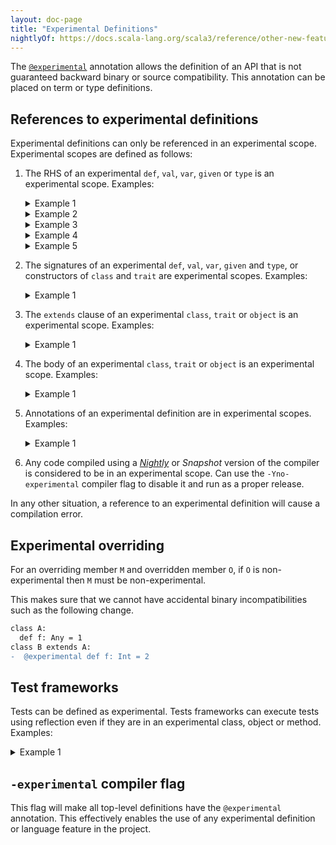 ```yaml
---
layout: doc-page
title: "Experimental Definitions"
nightlyOf: https://docs.scala-lang.org/scala3/reference/other-new-features/experimental-defs.html
---
```


The [`@experimental`](https://scala-lang.org/api/3.x/scala/annotation/experimental.html) annotation allows the definition of an API that is not guaranteed backward binary or source compatibility.
This annotation can be placed on term or type definitions.

## References to experimental definitions

Experimental definitions can only be referenced in an experimental scope. Experimental scopes are defined as follows:

1. The RHS of an experimental `def`, `val`, `var`, `given` or `type` is an experimental scope. Examples:

   <details>
   <summary>Example 1</summary>

   ```scala
   import scala.annotation.experimental

   @experimental
   def x = ()

   def d1 = x // error: value x is marked @experimental and therefore ...
   @experimental def d2 = x

   val v1 = x // error: value x is marked @experimental and therefore ...
   @experimental val v2 = x

   var vr1 = x // error: value x is marked @experimental and therefore ...
   @experimental var vr2 = x

   lazy val lv1 = x // error: value x is marked @experimental and therefore ...
   @experimental lazy val lv2 = x
   ```
   </details>

   <details>
   <summary>Example 2</summary>

   ```scala
   import scala.annotation.experimental

   @experimental
   val x = ()

   @experimental
   def f() = ()

   @experimental
   object X:
     def fx() = 1

   def test1: Unit =
     f() // error: def f is marked @experimental and therefore ...
     x // error: value x is marked @experimental and therefore ...
     X.fx() // error: object X is marked @experimental and therefore ...
     import X.fx
     fx() // error: object X is marked @experimental and therefore ...

   @experimental
   def test2: Unit =
     // references to f, x and X are ok because `test2` is experimental
     f()
     x
     X.fx()
     import X.fx
     fx()
   ```
   </details>

   <details>
   <summary>Example 3</summary>

   ```scala
   import scala.annotation.experimental

   @experimental type E

   type A = E // error type E is marked @experimental and therefore ...
   @experimental type B = E
   ```
   </details>

   <details>
   <summary>Example 4</summary>

   ```scala
   import scala.annotation.experimental

   @experimental class A
   @experimental type X
   @experimental type Y = Int
   @experimental opaque type Z = Int

   def test: Unit =
     new A // error: class A is marked @experimental and therefore ...
     val i0: A = ??? // error: class A is marked @experimental and therefore ...
     val i1: X = ??? // error: type X is marked @experimental and therefore ...
     val i2: Y = ??? // error: type Y is marked @experimental and therefore ...
     val i2: Z = ??? // error: type Y is marked @experimental and therefore ...
     ()
   ```
   </details>

   <details>
   <summary>Example 5</summary>

   ```scala
   @experimental
   trait ExpSAM {
     def foo(x: Int): Int
   }
   def bar(f: ExpSAM): Unit = {} // error: error form rule 2

   def test: Unit =
     bar(x => x) // error: reference to experimental SAM
     ()
   ```
   </details>

2. The signatures of an experimental `def`, `val`, `var`, `given` and `type`, or constructors of `class` and `trait` are experimental scopes. Examples:

   <details>
   <summary>Example 1</summary>

   ```scala
   import scala.annotation.experimental

   @experimental def x = 2
   @experimental class A
   @experimental type X
   @experimental type Y = Int
   @experimental opaque type Z = Int

   def test1(
     p1: A, // error: class A is marked @experimental and therefore ...
     p2: List[A], // error: class A is marked @experimental and therefore ...
     p3: X, // error: type X is marked @experimental and therefore ...
     p4: Y, // error: type Y is marked @experimental and therefore ...
     p5: Z, // error: type Z is marked @experimental and therefore ...
     p6: Any = x // error: def x is marked @experimental and therefore ...
   ): A = ??? // error: class A is marked @experimental and therefore ...

   @experimental def test2(
     p1: A,
     p2: List[A],
     p3: X,
     p4: Y,
     p5: Z,
     p6: Any = x
   ): A = ???

   class Test1(
     p1: A, // error
     p2: List[A], // error
     p3: X, // error
     p4: Y, // error
     p5: Z, // error
     p6: Any = x // error
   ) {}

   @experimental class Test2(
     p1: A,
     p2: List[A],
     p3: X,
     p4: Y,
     p5: Z,
     p6: Any = x
   ) {}

   trait Test1(
     p1: A, // error
     p2: List[A], // error
     p3: X, // error
     p4: Y, // error
     p5: Z, // error
     p6: Any = x // error
   ) {}

   @experimental trait Test2(
     p1: A,
     p2: List[A],
     p3: X,
     p4: Y,
     p5: Z,
     p6: Any = x
   ) {}
   ```
   </details>

3. The `extends` clause of an experimental `class`, `trait` or `object` is an experimental scope. Examples:

   <details>
   <summary>Example 1</summary>

   ```scala
   import scala.annotation.experimental

   @experimental def x = 2

   @experimental class A1(x: Any)
   class A2(x: Any)


   @experimental class B1 extends A1(1)
   class B2 extends A1(1) // error: class A1 is marked @experimental and therefore marked @experimental and therefore ...

   @experimental class C1 extends A2(x)
   class C2 extends A2(x) // error def x is marked @experimental and therefore
   ```
   </details>

4. The body of an experimental `class`, `trait` or `object` is an experimental scope. Examples:

   <details>
   <summary>Example 1</summary>

   ```scala
   import scala.annotation.experimental

   @experimental def x = 2

   @experimental class A {
     def f = x // ok because A is experimental
   }

   @experimental class B {
     def f = x // ok because A is experimental
   }

   @experimental object C {
     def f = x // ok because A is experimental
   }

   @experimental class D {
     def f = {
       object B {
         x // ok because A is experimental
       }
     }
   }
   ```

   </details>

5. Annotations of an experimental definition are in experimental scopes. Examples:

   <details>
   <summary>Example 1</summary>

   ```scala
   import scala.annotation.experimental

   @experimental class myExperimentalAnnot extends scala.annotation.Annotation

   @myExperimentalAnnot // error
   def test: Unit = ()

   @experimental
   @myExperimentalAnnot
   def test: Unit = ()
   ```

   </details>

6. Any code compiled using a [_Nightly_](https://search.maven.org/artifact/org.scala-lang/scala3-compiler_3) or _Snapshot_ version of the compiler is considered to be in an experimental scope.
Can use the `-Yno-experimental` compiler flag to disable it and run as a proper release.

In any other situation, a reference to an experimental definition will cause a compilation error.

## Experimental overriding

For an overriding member `M` and overridden member `O`, if `O` is non-experimental then `M` must be non-experimental.

This makes sure that we cannot have accidental binary incompatibilities such as the following change.
```diff
class A:
  def f: Any = 1
class B extends A:
-  @experimental def f: Int = 2
```

## Test frameworks

Tests can be defined as experimental. Tests frameworks can execute tests using reflection even if they are in an experimental class, object or method. Examples:

<details>
<summary>Example 1</summary>

Test that touch experimental APIs can be written as follows

```scala
import scala.annotation.experimental

@experimental def x = 2

class MyTests {
  /*@Test*/ def test1 = x // error
  @experimental /*@Test*/ def test2 = x
}

@experimental
class MyExperimentalTests {
  /*@Test*/ def test1 = x
  /*@Test*/ def test2 = x
}
```

</details>

## `-experimental` compiler flag

This flag will make all top-level definitions have the `@experimental` annotation. This effectively enables the use of any experimental definition or language feature in the project.
